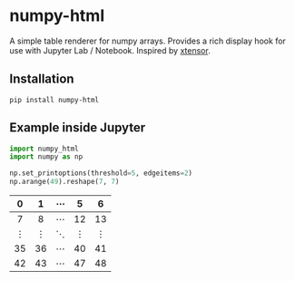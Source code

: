 # numpy-html
A simple table renderer for numpy arrays. Provides a rich display hook for use with Jupyter Lab / Notebook. Inspired by [xtensor](https://github.com/QuantStack/xtensor).

## Installation
`pip install numpy-html`

## Example inside Jupyter
```python
import numpy_html
import numpy as np

np.set_printoptions(threshold=5, edgeitems=2)
np.arange(49).reshape(7, 7)
```
|  0 	|  1 	| ⋯ 	|  5 	|  6 	|
|:--:	|:--:	|:-:	|:--:	|:--:	|
|  7 	|  8 	| ⋯ 	| 12 	| 13 	|
|  ⋮ 	|  ⋮ 	| ⋱ 	|  ⋮ 	|  ⋮ 	|
| 35 	| 36 	| ⋯ 	| 40 	| 41 	|
| 42 	| 43 	| ⋯ 	| 47 	| 48 	|
